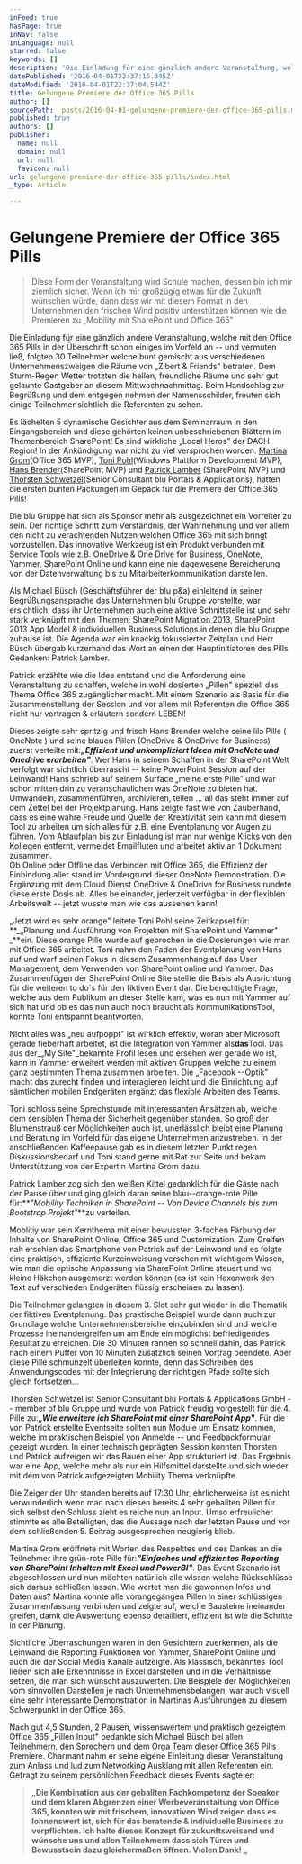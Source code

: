 ```yaml
---
inFeed: true
hasPage: true
inNav: false
inLanguage: null
starred: false
keywords: []
description: 'Die Einladung für eine gänzlich andere Veranstaltung, welche mit den Office 365 Pills in der Überschrift schon einiges im Vorfeld an – und vermuten ließ, folgten 30 Teilnehmer welche bunt gemischt aus verschiedenen Unternehmenszweigen die Räume von „Zibert & Friends“ betraten. Dem Sturm-Regen Wetter trotzten die hellen, freundliche Räume und sehr gut gelaunte Gastgeber an diesem Mittwochnachmittag. Beim Handschlag zur Begrüßung und dem entgegen nehmen der Namensschilder, freuten sich einige Teilnehmer sichtlich die Referenten zu sehen.'
datePublished: '2016-04-01T22:37:15.345Z'
dateModified: '2016-04-01T22:37:04.544Z'
title: Gelungene Premiere der Office 365 Pills
author: []
sourcePath: _posts/2016-04-01-gelungene-premiere-der-office-365-pills.md
published: true
authors: []
publisher:
  name: null
  domain: null
  url: null
  favicon: null
url: gelungene-premiere-der-office-365-pills/index.html
_type: Article

---
```

# Gelungene Premiere der Office 365 Pills

> Diese Form der Veranstaltung wird Schule machen, dessen bin ich mir ziemlich sicher. Wenn ich mir großzügig etwas für die Zukunft wünschen würde, dann dass wir mit diesem Format in den Unternehmen den frischen Wind positiv unterstützen können wie die Premieren zu „Mobility mit SharePoint und Office 365"

Die Einladung für eine gänzlich andere Veranstaltung, welche mit den Office 365 Pills in der Überschrift schon einiges im Vorfeld an -- und vermuten ließ, folgten 30 Teilnehmer welche bunt gemischt aus verschiedenen Unternehmenszweigen die Räume von „Zibert & Friends" betraten. Dem Sturm-Regen Wetter trotzten die hellen, freundliche Räume und sehr gut gelaunte Gastgeber an diesem Mittwochnachmittag. Beim Handschlag zur Begrüßung und dem entgegen nehmen der Namensschilder, freuten sich einige Teilnehmer sichtlich die Referenten zu sehen.

Es lächelten 5 dynamische Gesichter aus dem Seminarraum in den Eingangsbereich und diese gehörten keinen unbeschriebenen Blättern im Themenbereich SharePoint! Es sind wirkliche „Local Heros" der DACH Region! In der Ankündigung war nicht zu viel versprochen worden. [Martina Grom][0](Office 365 MVP), [Toni Pohl][1](Windows Plattform Development MVP), [Hans Brender][2](SharePoint MVP) und [Patrick Lamber][3] (SharePoint MVP) und [Thorsten Schwetzel][4](Senior Consultant blu Portals & Applications), hatten die ersten bunten Packungen im Gepäck für die Premiere der Office 365 Pills!

Die blu Gruppe hat sich als Sponsor mehr als ausgezeichnet ein Vorreiter zu sein. Der richtige Schritt zum Verständnis, der Wahrnehmung und vor allem den nicht zu verachtenden Nutzen welchen Office 365 mit sich bringt vorzustellen. Das innovative Werkzeug ist ein Produkt verbunden mit Service Tools wie z.B. OneDrive & One Drive for Business, OneNote, Yammer, SharePoint Online und kann eine nie dagewesene Bereicherung von der Datenverwaltung bis zu Mitarbeiterkommunikation darstellen.

Als Michael Büsch (Geschäftsführer der blu p&a) einleitend in seiner Begrüßungsansprache das Unternehmen blu Gruppe vorstellte, war ersichtlich, dass ihr Unternehmen auch eine aktive Schnittstelle ist und sehr stark verknüpft mit den Themen: SharePoint Migration 2013, SharePoint 2013 App Model & individuellen Business Solutions in denen die blu Gruppe zuhause ist. Die Agenda war ein knackig fokussierter Zeitplan und Herr Büsch übergab kurzerhand das Wort an einen der Hauptinitiatoren des Pills Gedanken: Patrick Lamber.

Patrick erzählte wie die Idee entstand und die Anforderung eine Veranstaltung zu schaffen, welche in wohl dosierten „Pillen" speziell das Thema Office 365 zugänglicher macht. Mit einem Szenario als Basis für die Zusammenstellung der Session und vor allem mit Referenten die Office 365 nicht nur vortragen & erläutern sondern LEBEN!

Dieses zeigte sehr spritzig und frisch Hans Brender welche seine lila Pille ( OneNote ) und seine blauen Pillen (OneDrive & OneDrive for Business) zuerst verteilte mit:_**„Effizient und unkompliziert Ideen mit OneNote und Onedrive erarbeiten"**_. Wer Hans in seinem Schaffen in der SharePoint Welt verfolgt war sichtlich überrascht -- keine PowerPoint Session auf der Leinwand! Hans schrieb auf seinem Surface „meine erste Pille" und war schon mitten drin zu veranschaulichen was OneNote zu bieten hat. Umwandeln, zusammenführen, archivieren, teilen ... all das steht immer auf dem Zettel bei der Projektplanung. Hans zeigte fast wie von Zauberhand, dass es eine wahre Freude und Quelle der Kreativität sein kann mit diesem Tool zu arbeiten um sich alles für z.B. eine Eventplanung vor Augen zu führen. Vom Ablaufplan bis zur Einladung ist man nur wenige Klicks von den Kollegen entfernt, vermeidet Emailfluten und arbeitet aktiv an 1 Dokument zusammen.  
Ob Online oder Offline das Verbinden mit Office 365, die Effizienz der Einbindung aller stand im Vordergrund dieser OneNote Demonstration. Die Ergänzung mit dem Cloud Dienst OneDrive & OneDrive for Business rundete diese erste Dosis ab. Alles beieinander, jederzeit verfügbar in der flexiblen Arbeitswelt -- jetzt wusste man wie das aussehen kann!

„Jetzt wird es sehr orange" leitete Toni Pohl seine Zeitkapsel für: **_„Planung und Ausführung von Projekten mit SharePoint und Yammer" _**ein. Diese orange Pille wurde auf gebrochen in die Dosierungen wie man mit Office 365 arbeitet. Toni nahm den Faden der Eventplanung von Hans auf und warf seinen Fokus in diesem Zusammenhang auf das User Management, dem Verwenden von SharePoint online und Yammer. Das Zusammenfügen der SharePoint Online Site stellte die Basis als Ausrichtung für die weiteren to do´s für den fiktiven Event dar. Die berechtigte Frage, welche aus dem Publikum an dieser Stelle kam, was es nun mit Yammer auf sich hat und ob es das nun auch noch braucht als KommunikationsTool, konnte Toni entspannt beantworten.

Nicht alles was „neu aufpoppt" ist wirklich effektiv, woran aber Microsoft gerade fieberhaft arbeitet, ist die Integration von Yammer als**das**Tool. Das aus der_„My Site"_bekannte Profil lesen und ersehen wer gerade wo ist, kann in Yammer erweitert werden mit aktiven Gruppen welche zu einem ganz bestimmten Thema zusammen arbeiten. Die „Facebook --Optik" macht das zurecht finden und interagieren leicht und die Einrichtung auf sämtlichen mobilen Endgeräten ergänzt das flexible Arbeiten des Teams.

Toni schloss seine Sprechstunde mit interessanten Ansätzen ab, welche dem sensiblen Thema der Sicherheit gegenüber standen. So groß der Blumenstrauß der Möglichkeiten auch ist, unerlässlich bleibt eine Planung und Beratung im Vorfeld für das eigene Unternehmen anzustreben. In der anschließenden Kaffeepause gab es in diesem letzten Punkt regen Diskussionsbedarf und Toni stand gerne mit Rat zur Seite und bekam Unterstützung von der Expertin Martina Grom dazu.

Patrick Lamber zog sich den weißen Kittel gedanklich für die Gäste nach der Pause über und ging gleich daran seine blau--orange-rote Pille für:**_"Mobility Techniken in SharePoint -- Von Device Channels bis zum Bootstrap Projekt"_**zu verteilen.

Moblitiy war sein Kernthema mit einer bewussten 3-fachen Färbung der Inhalte von SharePoint Online, Office 365 und Customization. Zum Greifen nah erschien das Smartphone von Patrick auf der Leinwand und es folgte eine praktisch, effiziente Kurzeinweisung versehen mit wichtigem Wissen, wie man die optische Anpassung via SharePoint Online steuert und wo kleine Häkchen ausgemerzt werden können (es ist kein Hexenwerk den Text auf verschieden Endgeräten flüssig erscheinen zu lassen).

Die Teilnehmer gelangten in diesem 3\. Slot sehr gut wieder in die Thematik der fiktiven Eventplanung. Das praktische Beispiel wurde dann auch zur Grundlage welche Unternehmensbereiche einzubinden sind und welche Prozesse ineinandergreifen um am Ende ein möglichst befriedigendes Resultat zu erreichen. Die 30 Minuten rannen so schnell dahin, das Patrick nach einem Puffer von 10 Minuten zusätzlich seinen Vortrag beendete. Aber diese Pille schmunzelt überleiten konnte, denn das Schreiben des Anwendungscodes mit der Integrierung der richtigen Pfade sollte sich gleich fortsetzen...

Thorsten Schwetzel ist Senior Consultant blu Portals & Applications GmbH -- member of blu Gruppe und wurde von Patrick freudig vorgestellt für die 4\. Pille zu:_**„Wie erweitere ich SharePoint mit einer SharePoint App"**_. Für die von Patrick erstellte Eventseite sollten nun Module um Einsatz kommen, welche im praktischen Beispiel von Anmelde -- und Feedbackformular gezeigt wurden. In einer technisch geprägten Session konnten Thorsten und Patrick aufzeigen wir das Bauen einer App strukturiert ist. Das Ergebnis war eine App, welche mehr als nur ein Hilfsmittel darstellte und sich wieder mit dem von Patrick aufgezeigten Mobility Thema verknüpfte.

Die Zeiger der Uhr standen bereits auf 17:30 Uhr, ehrlicherweise ist es nicht verwunderlich wenn man nach diesen bereits 4 sehr geballten Pillen für sich selbst den Schluss zieht es reiche nun an Input. Umso erfreulicher stimmte es alle Beteiligten, das die Aussage nach der letzten Pause und vor dem schließenden 5\. Beitrag ausgesprochen neugierig blieb.

Martina Grom eröffnete mit Worten des Respektes und des Dankes an die Teilnehmer ihre grün-rote Pille für:**_"Einfaches und effizientes Reporting von SharePoint Inhalten mit Excel und PowerBI"_**. Das Event Szenario ist abgeschlossen und nun möchten natürlich alle wissen welche Rückschlüsse sich daraus schließen lassen. Wie wertet man die gewonnen Infos und Daten aus? Martina konnte alle vorangegangen Pillen in einer schlüssigen Zusammenfassung verbinden und zeigte auf, welche Bausteine ineinander greifen, damit die Auswertung ebenso detailliert, effizient ist wie die Schritte in der Planung.

Sichtliche Überraschungen waren in den Gesichtern zuerkennen, als die Leinwand die Reporting Funktionen von Yammer, SharePoint Online und auch die der Social Media Kanäle aufzeigte. Als klassisch, bekanntes Tool ließen sich alle Erkenntnisse in Excel darstellen und in die Verhältnisse setzen, die man sich wünscht auszuwerten. Die Beispiele der Möglichkeiten vom sinnvollen Darstellen je nach Unternehmensbelangen, war auch visuell eine sehr interessante Demonstration in Martinas Ausführungen zu diesem Schwerpunkt in der Office 365\.

Nach gut 4,5 Stunden, 2 Pausen, wissenswertem und praktisch gezeigtem Office 365 „Pillen Input" bedankte sich Michael Büsch bei allen Teilnehmern, den Sprechern und dem Orga Team dieser Office 365 Pills Premiere. Charmant nahm er seine eigene Einleitung dieser Veranstaltung zum Anlass und lud zum Networking Ausklang mit allen Referenten ein. Gefragt zu seinem persönlichen Feedback dieses Events sagte er:

> **„Die Kombination aus der geballten Fachkompetenz der Speaker und dem klaren Abgrenzen einer Werbeveranstaltung von Office 365, konnten wir mit frischem, innovativen Wind zeigen dass es lohnenswert ist, sich für das beratende & individuelle Business zu verpflichten. Ich halte dieses Konzept für zukunftsweisend und wünsche uns und allen Teilnehmern dass sich Türen und Bewusstsein dazu gleichermaßen öffnen. Vielen Dank! „**



[0]: http://mvp.microsoft.com/de-de/mvp/Martina%20Grom-4030574
[1]: http://mvp.microsoft.com/de-de/mvp/Toni%20Pohl-5000174
[2]: http://mvp.microsoft.com/de-de/mvp/Hans%20Brender-4040055
[3]: http://mvp.microsoft.com/de-de/mvp/Patrick%20Lamber-5000076
[4]: http://www.blu-pa.com/